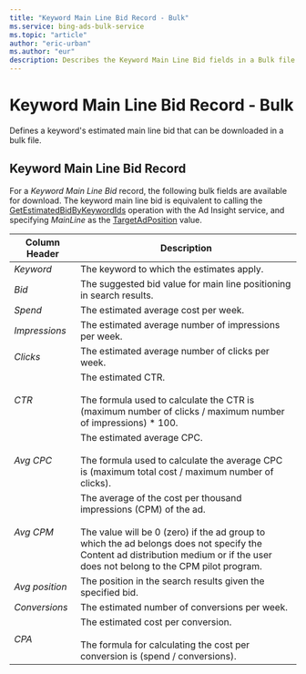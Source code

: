 ```yaml
---
title: "Keyword Main Line Bid Record - Bulk"
ms.service: bing-ads-bulk-service
ms.topic: "article"
author: "eric-urban"
ms.author: "eur"
description: Describes the Keyword Main Line Bid fields in a Bulk file.
---
```

# Keyword Main Line Bid Record - Bulk
Defines a keyword's estimated main line bid that can be downloaded in a bulk file.

## <a name="keywordmainlinebid"></a>Keyword Main Line Bid Record
For a *Keyword Main Line Bid* record, the following bulk fields are available for download. The keyword main line bid is equivalent to calling the [GetEstimatedBidByKeywordIds](../ad-insight-service/getestimatedbidbykeywordids.md) operation with the Ad Insight service, and specifying *MainLine* as the [TargetAdPosition](../ad-insight-service/targetadposition.md) value.


| Column Header  |                                                                                                                        Description                                                                                                                         |
|----------------|------------------------------------------------------------------------------------------------------------------------------------------------------------------------------------------------------------------------------------------------------------|
|   *Keyword*    |                                                                                                         The keyword to which the estimates apply.                                                                                                          |
|     *Bid*      |                                                                                            The suggested bid value for main line positioning in search results.                                                                                            |
|    *Spend*     |                                                                                                            The estimated average cost per week.                                                                                                            |
| *Impressions*  |                                                                                                   The estimated average number of impressions per week.                                                                                                    |
|    *Clicks*    |                                                                                                      The estimated average number of clicks per week.                                                                                                      |
|     *CTR*      |                                                        The estimated CTR.<br /><br />The formula used to calculate the CTR is (maximum number of clicks / maximum number of impressions) &#42; 100.                                                        |
|   *Avg CPC*    |                                                          The estimated average CPC.<br /><br />The formula used to calculate the average CPC is (maximum total cost / maximum number of clicks).                                                           |
|   *Avg CPM*    | The average of the cost per thousand impressions (CPM) of the ad.<br/><br/>The value will be 0 (zero) if the ad group to which the ad belongs does not specify the Content ad distribution medium or if the user does not belong to the CPM pilot program. |
| *Avg position* |                                                                                                The position in the search results given the specified bid.                                                                                                 |
| *Conversions*  |                                                                                                       The estimated number of conversions per week.                                                                                                        |
|     *CPA*      |                                                                The estimated cost per conversion.<br /><br />The formula for calculating the cost per conversion is (spend / conversions).                                                                 |

